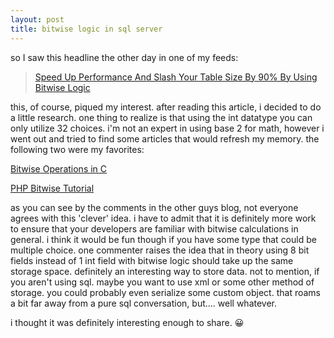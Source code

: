 ```yaml
---
layout: post
title: bitwise logic in sql server
---
```


so I saw this headline the other day in one of my feeds:

> [Speed Up Performance And Slash Your Table Size By 90% By Using Bitwise Logic](http://sqlblog.com/blogs/denis_gobo/archive/2007/05/29/test.aspx#1349)

this, of course, piqued my interest. after reading this article, i decided to do a little research. one thing to realize is that using the int datatype you can only utilize 32 choices. i'm not an expert in using base 2 for math, however i went out and tried to find some articles that would refresh my memory. the following two were my favorites:

[Bitwise Operations in C](http://www.gamedev.net/reference/articles/article1563.asp)

[PHP Bitwise Tutorial](http://www.litfuel.net/tutorials/bitwise.htm)

as you can see by the comments in the other guys blog, not everyone agrees with this 'clever' idea. i have to admit that it is definitely more work to ensure that your developers are familiar with bitwise calculations in general. i think it would be fun though if you have some type that could be multiple choice. one commenter raises the idea that in theory using 8 bit fields instead of 1 int field with bitwise logic should take up the same storage space. definitely an interesting way to store data. not to mention, if you aren't using sql. maybe you want to use xml or some other method of storage. you could probably even serialize some custom object. that roams a bit far away from a pure sql conversation, but.... well whatever.

i thought it was definitely interesting enough to share. 😀 
